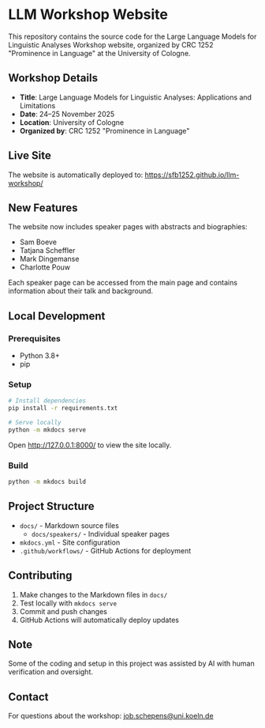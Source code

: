 # LLM Workshop Website

This repository contains the source code for the Large Language Models for Linguistic Analyses Workshop website, organized by CRC 1252 "Prominence in Language" at the University of Cologne.

## Workshop Details
- **Title**: Large Language Models for Linguistic Analyses: Applications and Limitations
- **Date**: 24–25 November 2025
- **Location**: University of Cologne
- **Organized by**: CRC 1252 "Prominence in Language"

## Live Site
The website is automatically deployed to: https://sfb1252.github.io/llm-workshop/

## New Features
The website now includes speaker pages with abstracts and biographies:
- Sam Boeve
- Tatjana Scheffler
- Mark Dingemanse
- Charlotte Pouw

Each speaker page can be accessed from the main page and contains information about their talk and background.

## Local Development

### Prerequisites
- Python 3.8+
- pip

### Setup
```bash
# Install dependencies
pip install -r requirements.txt

# Serve locally
python -m mkdocs serve
```

Open http://127.0.0.1:8000/ to view the site locally.

### Build
```bash
python -m mkdocs build
```

## Project Structure
- `docs/` - Markdown source files
  - `docs/speakers/` - Individual speaker pages
- `mkdocs.yml` - Site configuration
- `.github/workflows/` - GitHub Actions for deployment

## Contributing
1. Make changes to the Markdown files in `docs/`
2. Test locally with `mkdocs serve`
3. Commit and push changes
4. GitHub Actions will automatically deploy updates

## Note
Some of the coding and setup in this project was assisted by AI with human verification and oversight.

## Contact
For questions about the workshop: job.schepens@uni.koeln.de

